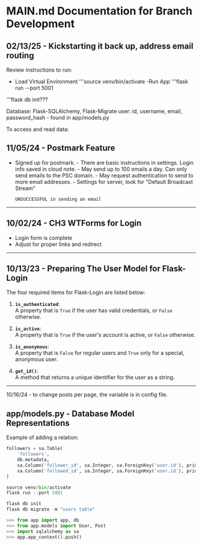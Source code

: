 # MAIN.md Documentation for Branch Development

## 02/13/25 - Kickstarting it back up, address email routing
Review instructions to run:
- Load Virtual Environment
'''source venv/bin/activate
-Run App
'''flask run --port 5001

'''flask db init???

Database: Flask-SQLAlchemy, Flask-Migrate
user: id, username, email, password_hash - found in app/models.py

To access and read data:



## 11/05/24 - Postmark Feature
- Signed up for postmark. 
      - There are basic instructions in settings. Login info saved in cloud note.
      - May send up to 100 emails a day. Can only send emails to the PSC domain.
      - May request authentication to send to more email addresses.
      - Settings for server, look for "Default Broadcast Stream"

      UNSUCCESSFUL in sending an email

---

## 10/02/24 - CH3 WTForms for Login
- Login form is complete
- Adjust for proper links and redirect

---

## 10/13/23 - Preparing The User Model for Flask-Login

The four required items for Flask-Login are listed below:

1. **`is_authenticated`**:  
   A property that is `True` if the user has valid credentials, or `False` otherwise.
   
2. **`is_active`**:  
   A property that is `True` if the user's account is active, or `False` otherwise.
   
3. **`is_anonymous`**:  
   A property that is `False` for regular users and `True` only for a special, anonymous user.
   
4. **`get_id()`**:  
   A method that returns a unique identifier for the user as a string.

---

10/16/24 - to change posts per page, the variable is in config file. 

## app/models.py - Database Model Representations

Example of adding a relation:

```python
followers = sa.Table(
    'followers',
    db.metadata,
    sa.Column('follower_id', sa.Integer, sa.ForeignKey('user.id'), primary_key=True),
    sa.Column('followed_id', sa.Integer, sa.ForeignKey('user.id'), primary_key=True)
)

source venv/bin/activate
flask run --port 5001

flask db init
flask db migrate -m "users table"

>>> from app import app, db
>>> from app.models import User, Post
>>> import sqlalchemy as sa
>>> app.app_context().push()